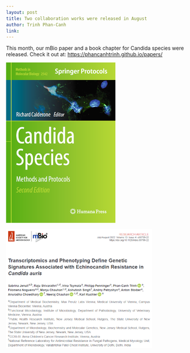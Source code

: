 ```yaml
---
layout: post
title: Two collaboration works were released in August
author: Trinh Phan-Canh
link: 
---
```


This month, our mBio paper and a book chapter for Candida species were released. Check it out at: <https://phancanhtrinh.github.io/papers/>

![A book chapter in Candida species entitled "A Proteomic Approach for the Quantification of Posttranslational Protein Lysine Acetylation in *Candida albicans*"](/images/blog/candidaspiciesbook.png) 

![A mBio paper entitled "Transcriptomics and Phenotyping Define Genetic Signatures Associated with Echinocandin Resistance in *Candida auris*"](/images/blog/jenullmbio2022.png) 
